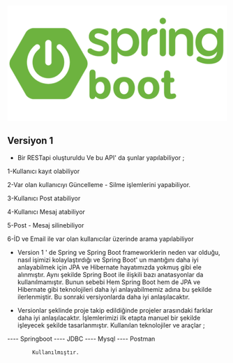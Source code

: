 
![image alt](https://github.com/sametcorekci/BlogSite-Sprigboot-RESTAPI_v1/blob/main/springboot.png?raw=true)


Versiyon 1 
--------------------------------------------------------------------------------
- Bir RESTapi oluşturuldu Ve bu API' da şunlar yapılabiliyor ;

1-Kullanıcı kayıt olabiliyor

2-Var olan kullanıcıyı Güncelleme - Silme işlemlerini yapabiliyor.

3-Kullanıcı Post atabiliyor

4-Kullanıcı Mesaj atabiliyor

5-Post - Mesaj silinebiliyor

6-İD ve Email ile var olan kullanıcılar üzerinde arama yapılabiliyor


- Version 1 ' de Spring ve Spring Boot frameworklerin neden var olduğu, nasıl işimizi kolaylaştırdığı ve Spring Boot' un mantığını daha iyi anlayabilmek için JPA ve Hibernate hayatımızda yokmuş gibi ele alınmıştır. Aynı şekilde Spring Boot ile ilişkili bazı anatasyonlar da kullanılmamıştır. Bunun sebebi Hem Spring Boot hem de JPA ve Hibernate gibi teknolojileri daha iyi anlayabilmemiz adına bu şekilde ilerlenmiştir.   Bu sonraki versiyonlarda daha iyi anlaşılacaktır.  
  

- Versionlar şeklinde proje takip edildiğinde projeler arasındaki farklar daha iyi anlaşılacaktır. İşlemlerimizi ilk etapta manuel bir şekilde işleyecek
  şekilde tasarlanmıştır. Kullanılan teknolojiler ve araçlar ;

---- Springboot
---- JDBC
---- Mysql
---- Postman      
          
            Kullanılmıştır.

